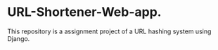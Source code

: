 # URL-Shortener-Web-app.
This repository is a assignment project of a URL hashing system using Django.
